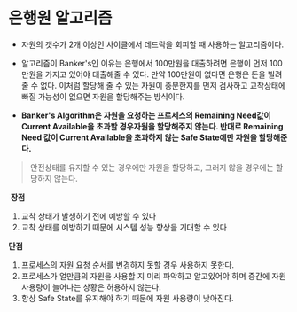 # 은행원 알고리즘

- 자원의 갯수가 2개 이상인 사이클에서 데드락을 회피할 때 사용하는 알고리즘이다.

- 알고리즘이 Banker's인 이유는 은행에서 100만원을 대출하려면 은행이 먼저 100만원을 가지고 있어야 대출해줄 수 있다. 만약 100만원이 없다면 은행은 돈을 빌려줄 수 없다. 이처럼 할당해 줄 수 있는 자원이 충분한지를 먼저 검사하고 교착상태에 빠질 가능성이 없으면 자원을 할당해주는 방식이다.

- **Banker's Algorithm은 자원을 요청하는 프로세스의 Remaining Need값이 Current Available을 초과할 경우자원을 할당해주지 않는다. 반대로 Remaining Need 값이 Current Available을 초과하지 않는 Safe State에만 자원을 할당해준다.**

> 안전상태를 유지할 수 있는 경우에만 자원을 할당하고, 그러지 않을 경우에는 할당하지 않는다.

‌
**장점**

1. 교착 상태가 발생하기 전에 예방할 수 있다
2. 교착 상태를 예방하기 때문에 시스템 성능 향상을 기대할 수 있다

**단점**

1. 프로세스의 자원 요청 순서를 변경하지 못할 경우 사용하지 못한다.
2. 프로세스가 얼만큼의 자원을 사용할 지 미리 파악하고 알고있어야 하며 중간에 자원 사용량이 늘어나는 상황은 허용하지 않는다.
3. 항상 Safe State를 유지해야 하기 때문에 자원 사용량이 낮아진다.